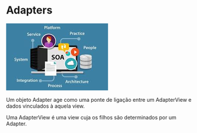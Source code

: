 # Adapters

<img src="https://github.com/shnonomura/diarioProgramacao/blob/master/SOA/2020-04-08/soa.jpg">

Um objeto Adapter age como uma ponte de ligação entre um AdapterView e dados vinculados à aquela view.

Uma AdapterView é uma view cuja os filhos são determinados por um Adapter.
